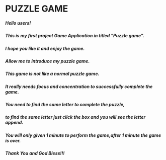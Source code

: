 # PUZZLE GAME
##### Hello users! 
##### This is my first project Game Application in titled "Puzzle game". 
##### I hope you like it and enjoy the game.
##### Allow me to introduce my puzzle game.
##### This game is not like a normal puzzle game. 
##### It really needs focus and concentration to successfully complete the game.
##### You need to find the same letter to complete the puzzle,
##### to find the same letter just click the box and you will see the letter append.
##### You will only given 1 minute to perform the game,after 1 minute the game is over.
##### Thank You and God Bless!!!
